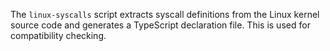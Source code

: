 The `linux-syscalls` script extracts syscall definitions from the Linux kernel source code and generates a TypeScript declaration file.
This is used for compatibility checking.

